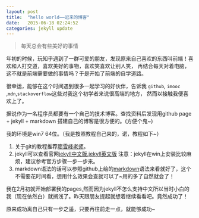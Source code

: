 ```yaml
---
layout: post
title:  "hello world——迟来的博客"
date:   2015-06-18 02:24:52
categories: jekyll update
---
```


> 每天总会有些美好的事情

年初的时候，玩知乎遇到了一群可爱的朋友，发现原来自己喜欢的东西叫前端！喜欢和人打交道，喜欢美好的事物，喜欢笑喜欢让别人笑，
再结合每天对着电脑，这不就是前端需要做的事情吗？于是开始了前端的自学道路。

很幸运，能够在这个时间遇到很多一起学习的好伙伴，告诉我 `github`, `imooc` ,`mdn`,`stackoverflow`这些对我这个初学者来说很高端的地方，
然而以接触我便喜欢上了。

据说作为一名程序员都要有一个自己的技术博客。查找资料后发现用github page + jekyll + markdown 搭建自己的博客是很方便的。(方便个鬼~)

我的环境是win7 64位。（我是按照教程自己来的，诺，教程如下~）

1. 关于git的教程推荐[廖雪峰老师]。
2. jekyll可以查看官网[jekyll中文版],[jekyll英文版]
注意：jekyll在win上安装比较麻烦，建议参考官方步骤一步一步来。
3. markdown语法的话可以参照github上给的[markdown]语法来看就好了，这个不需要花时间看，想用什么效果会查就可以了~用的多了自然就会了！

我在2月初就开始部署我的pages,然而因为jekyll不怎么支持中文所以当时小白的我（现在依然白）就搁浅了。昨天跟朋友提起就想着继续看看吧。竟然成功了！


原来成功离自己只有一步之遥，只要再往前走一点，就能够成功~


[廖雪峰老师]: http://www.liaoxuefeng.com/wiki/0013739516305929606dd18361248578c67b8067c8c017b000
[jekyll中文版]: http://jekyll.bootcss.com/
[jekyll英文版]: http://jekyllrb.com/
[markdown]: https://guides.github.com/features/mastering-markdown/

